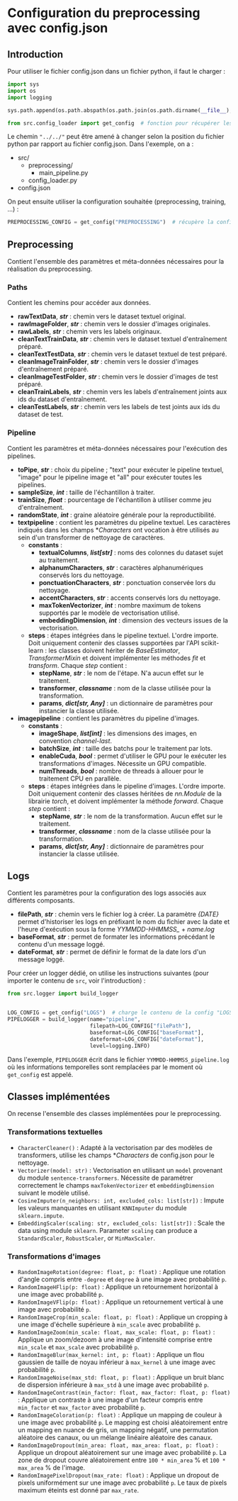 # Configuration du preprocessing avec config.json

## Introduction

Pour utiliser le fichier config.json dans un fichier python, il faut le charger :

```python
import sys
import os
import logging

sys.path.append(os.path.abspath(os.path.join(os.path.dirname(__file__), "../../")))  # pour trouver le module src/

from src.config_loader import get_config  # fonction pour récupérer les infos de config.json
```
Le chemin `"../../"` peut être amené à changer selon la position du fichier python par rapport au fichier config.json. Dans l'exemple, on a :

- src/
    - preprocessing/
        - main_pipeline.py
    - config_loader.py
- config.json


On peut ensuite utiliser la configuration souhaitée (preprocessing, training, ...) :

```python
PREPROCESSING_CONFIG = get_config("PREPROCESSING")  # récupère la configuration du preprocessing sous forme de dictionnaire
```


## Preprocessing

Contient l'ensemble des paramètres et méta-données nécessaires pour la réalisation du preprocessing.

### Paths

Contient les chemins pour accéder aux données.

- **rawTextData**, ***str*** : chemin vers le dataset textuel original.
- **rawImageFolder**, ***str*** : chemin vers le dossier d'images originales.
- **rawLabels**, ***str*** : chemin vers les labels originaux.
- **cleanTextTrainData**, ***str*** : chemin vers le dataset textuel d'entraînement préparé.
- **cleanTextTestData**, ***str*** : chemin vers le dataset textuel de test préparé.
- **cleanImageTrainFolder**, ***str*** : chemin vers le dossier d'images d'entraînement préparé.
- **cleanImageTestFolder**, ***str*** : chemin vers le dossier d'images de test préparé.
- **cleanTrainLabels**, ***str*** : chemin vers les labels d'entraînement joints aux ids du dataset d'entraînement.
- **cleanTestLabels**, ***str*** : chemin vers les labels de test joints aux ids du dataset de test.

### Pipeline

Contient les paramètres et méta-données nécessaires pour l'exécution des pipelines.

- **toPipe**, ***str*** : choix du pipeline ; "text" pour exécuter le pipeline textuel, "image" pour le pipeline image et "all" pour exécuter toutes les pipelines.
- **sampleSize**, ***int*** : taille de l'échantillon à traiter.
- **trainSize**, ***float*** : pourcentage de l'échantillon à utiliser comme jeu d'entraînement.
- **randomState**, ***int*** : graine aléatoire générale pour la reproductibilité.
- **textpipeline** : contient les paramètres du pipeline textuel. Les caractères indiqués dans les champs **Characters* ont vocation à être utilisés au sein d'un transformer de nettoyage de caractères.
    - **constants** :
        - **textualColumns**, ***list[str]*** : noms des colonnes du dataset sujet au traitement.
        - **alphanumCharacters**, ***str*** : caractères alphanumériques conservés lors du nettoyage.
        - **ponctuationCharacters**, ***str*** : ponctuation conservée lors du nettoyage.
        - **accentCharacters**, ***str*** : accents conservés lors du nettoyage.
        - **maxTokenVectorizer**, ***int*** : nombre maximum de tokens supportés par le modèle de vectorisation utilisé.
        - **embeddingDimension**, ***int*** : dimension des vecteurs issues de la vectorisation.
    - **steps** : étapes intégrées dans le pipeline textuel. L'ordre importe. Doit uniquement contenir des classes supportées par l'API scikit-learn : les classes doivent hériter de *BaseEstimator*, *TransformerMixin* et doivent implémenter les méthodes *fit* et *transform*. Chaque *step* contient :
        - **stepName**, ***str*** : le nom de l'étape. N'a aucun effet sur le traitement.
        - **transformer**, ***classname*** : nom de la classe utilisée pour la transformation.
        - **params**, ***dict[str, Any]*** : un dictionnaire de paramètres pour instancier la classe utilisée.
-  **imagepipeline** : contient les paramètres du pipeline d'images.
    - **constants** :
        - **imageShape**, ***list[int]*** : les dimensions des images, en convention *channel-last*.
        - **batchSize**, ***int*** : taille des batchs pour le traitement par lots.
        - **enableCuda**, ***bool*** : permet d'utiliser le GPU pour le exécuter les transformations d'images. Nécessite un GPU compatible.
        - **numThreads**, ***bool*** : nombre de threads à allouer pour le traitement CPU en parallèle.
    - **steps** : étapes intégrées dans le pipeline d'images. L'ordre importe. Doit uniquement contenir des classes héritées de *nn.Module* de la librairie *torch*, et doivent implémenter la méthode *forward*. Chaque *step* contient :
        - **stepName**, ***str*** : le nom de la transformation. Aucun effet sur le traitement.
        - **transformer**, ***classname*** : nom de la classe utilisée pour la transformation.
        - **params**, ***dict[str, Any]*** : dictionnaire de paramètres pour instancier la classe utilisée.

## Logs

Contient les paramètres pour la configuration des logs associés aux différents composants.

- **filePath**, ***str*** : chemin vers le fichier log à créer. La paramètre *{DATE}* permet d'historiser les logs en préfixant le nom du fichier avec la date et l'heure d'exécution sous la forme *YYMMDD-HHMMSS_* + *name.log*
- **baseFormat**, ***str*** : permet de formater les informations précédant le contenu d'un message loggé.
- **dateFormat**, ***str*** : permet de définir le format de la date lors d'un message loggé.

Pour créer un logger dédié, on utilise les instructions suivantes (pour importer le contenu de `src`, voir l'introduction) :

```python
from src.logger import build_logger


LOG_CONFIG = get_config("LOGS")  # charge le contenu de la config "LOGS"
PIPELOGGER = build_logger(name="pipeline",
                          filepath=LOG_CONFIG["filePath"],
                          baseformat=LOG_CONFIG["baseFormat"],
                          dateformat=LOG_CONFIG["dateFormat"],
                          level=logging.INFO)
```

Dans l'exemple, `PIPELOGGER` écrit dans le fichier `YYMMDD-HHMMSS_pipeline.log` où les informations temporelles sont remplacées par le moment où `get_config` est appelé.

## Classes implémentées

On recense l'ensemble des classes implémentées pour le preprocessing.

### Transformations textuelles

- `CharacterCleaner()` : Adapté à la vectorisation par des modèles de transformers, utilise les champs **Characters* de config.json pour le nettoyage.
- `Vectorizer(model: str)` : Vectorisation en utilisant un `model` provenant du module `sentence-transformers`. Nécessite de paramétrer correctement le champs `maxTokenVectorizer` et `embeddingDimension` suivant le modèle utilisé.
- `CosineImputer(n_neighbors: int, excluded_cols: list[str])` : Impute les valeurs manquantes en utilisant `KNNImputer` du module `sklearn.impute`.
- `EmbeddingScaler(scaling: str, excluded_cols: list[str])` : Scale the data using module `sklearn`. Parameter `scaling` can produce a `StandardScaler`, `RobustScaler`, or `MinMaxScaler`.

### Transformations d'images

- `RandomImageRotation(degree: float, p: float)` : Applique une rotation d'angle compris entre `-degree` et `degree` à une image avec probabilité `p`.
- `RandomImageHFlip(p: float)` : Applique un retournement horizontal à une image avec probabilité `p`.
- `RandomImageVFlip(p: float)` : Applique un retournement vertical à une image avec probabilité `p`.
- `RandomImageCrop(min_scale: float, p: float)` : Applique un cropping à une image d'échelle supérieure à  `min_scale` avec probabilité `p`.
- `RandomImageZoom(min_scale: float, max_scale: float, p: float)` : Applique un zoom/dezoom à une image d'intensité comprise entre `min_scale` et `max_scale` avec probabilité `p`.
- `RandomImageBlur(max_kernel: int, p: float)` : Applique un flou gaussien de taille de noyau inférieur à `max_kernel` à une image avec probabilité `p`.
- `RandomImageNoise(max_std: float, p: float)` : Applique un bruit blanc de dispersion inférieure à `max_std` à une image avec probabilité `p`.
- `RandomImageContrast(min_factor: float, max_factor: float, p: float)` : Applique un contraste à une image d'un facteur compris entre `min_factor` et `max_factor` avec probabilité `p`.
- `RandomImageColoration(p: float)` : Applique un mapping de couleur à une image avec probabilité `p`. Le mapping est choisi aléatoirement entre un mapping en nuance de gris, un mapping négatif, une permutation aléatoire des canaux, ou un mélange linéaire aléatoire des canaux.
- `RandomImageDropout(min_area: float, max_area: float, p: float)` : Applique un dropout aléatoirement sur une image avec probabilité `p`. La zone de dropout couvre aléatoirement entre `100 * min_area` % et `100 * max_area` % de l'image.
- `RandomImagePixelDropout(max_rate: float)` : Applique un dropout de pixels uniformément sur une image avec probabilité `p`. Le taux de pixels maximum éteints est donné par `max_rate`.
